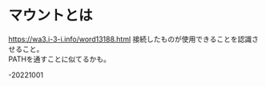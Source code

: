 # マウントとは  
https://wa3.i-3-i.info/word13188.html
接続したものが使用できることを認識させること。  
PATHを通すことに似てるかも。  

-20221001